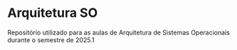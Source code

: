 # Arquitetura SO
 Repositório utilizado para as aulas de Arquitetura de Sistemas Operacionais durante o semestre de 2025.1
